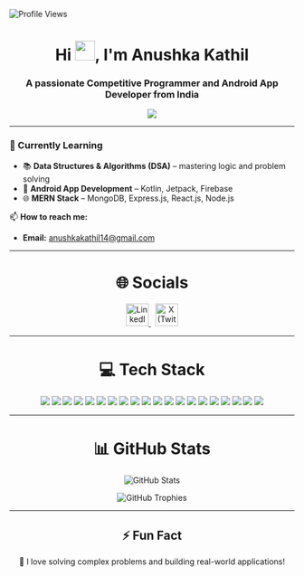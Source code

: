 ![Profile Views](https://komarev.com/ghpvc/?username=Anushka-Kathil&label=Profile%20views&color=F77247&style=flat)

<h1 align="center">
  Hi <img src="https://media.giphy.com/media/hvRJCLFzcasrR4ia7z/giphy.gif" width="35">, I'm Anushka Kathil
</h1>
<h3 align="center">A passionate Competitive Programmer and Android App Developer from India</h3>

<p align="center">
  <img src="https://readme-typing-svg.herokuapp.com?color=F77247&lines=Competitive+Programmer;Android+App+Developer;Kotlin+%7C+C%2B%2B%7C+Java+%7C+MERN+Stack;Problem+Solver+%7C+Tech+Enthusiast&center=true&width=500&height=50">
</p>



---

<h3>🌱 Currently Learning</h3>

<ul>
  <li>📚 <b>Data Structures & Algorithms (DSA)</b> – mastering logic and problem solving</li>
  <li>📱 <b>Android App Development</b> – Kotlin, Jetpack, Firebase</li>
  <li>🌐 <b>MERN Stack</b> – MongoDB, Express.js, React.js, Node.js</li>
</ul>

📫 **How to reach me:**  
- **Email:** anushkakathil14@gmail.com  

---

<h1 align="center">🌐 Socials</h1>

<p align="center">
  <a href="https://www.linkedin.com/in/anushka-kathil-201850203/" target="_blank">
    <img src="https://cdn.jsdelivr.net/gh/devicons/devicon/icons/linkedin/linkedin-original.svg" width="40" height="40" alt="LinkedIn"/>
  </a>
  &nbsp;
  <a href="https://twitter.com/anushkakat92518" target="_blank">
    <img src="https://raw.githubusercontent.com/gauravghongde/social-icons/master/SVG/X.svg" width="40" height="40" alt="X (Twitter)"/>
  </a>
</p>





---
<h1 align="center">💻 Tech Stack </h1>

<p align="center"> <a href="#"><img src="https://img.shields.io/badge/C-00599C?style=flat-square&logo=c&logoColor=white" /></a> <a href="#"><img src="https://img.shields.io/badge/C++-00599C?style=flat-square&logo=c%2B%2B&logoColor=white" /></a> <a href="#"><img src="https://img.shields.io/badge/Java-007396?style=flat-square&logo=java&logoColor=white" /></a> <a href="#"><img src="https://img.shields.io/badge/Kotlin-7F52FF?style=flat-square&logo=kotlin&logoColor=white" /></a> <a href="#"><img src="https://img.shields.io/badge/JavaScript-F7DF1E?style=flat-square&logo=javascript&logoColor=black" /></a> <a href="#"><img src="https://img.shields.io/badge/MATLAB-0076A8?style=flat-square&logo=mathworks&logoColor=white" /></a> <a href="#"><img src="https://img.shields.io/badge/HTML5-E34F26?style=flat-square&logo=html5&logoColor=white" /></a> <a href="#"><img src="https://img.shields.io/badge/CSS3-1572B6?style=flat-square&logo=css3&logoColor=white" /></a> <a href="#"><img src="https://img.shields.io/badge/React-20232A?style=flat-square&logo=react&logoColor=61DAFB" /></a> <a href="#"><img src="https://img.shields.io/badge/Jetpack%20Compose-4285F4?style=flat-square&logo=android&logoColor=white" /></a> <a href="#"><img src="https://img.shields.io/badge/MVVM-25A162?style=flat-square&logo=android&logoColor=white" /></a> <a href="#"><img src="https://img.shields.io/badge/Android%20Studio-3DDC84?style=flat-square&logo=android-studio&logoColor=white" /></a> <a href="#"><img src="https://img.shields.io/badge/MySQL-4479A1?style=flat-square&logo=mysql&logoColor=white" /></a> <a href="#"><img src="https://img.shields.io/badge/Firebase-FFCA28?style=flat-square&logo=firebase&logoColor=black" /></a> <a href="#"><img src="https://img.shields.io/badge/JSON-000000?style=flat-square&logo=json&logoColor=white" /></a> <a href="#"><img src="https://img.shields.io/badge/Git-F05032?style=flat-square&logo=git&logoColor=white" /></a> <a href="#"><img src="https://img.shields.io/badge/GitHub-181717?style=flat-square&logo=github&logoColor=white" /></a> <a href="#"><img src="https://img.shields.io/badge/VS%20Code-007ACC?style=flat-square&logo=visual-studio-code&logoColor=white" /></a> <a href="#"><img src="https://img.shields.io/badge/Figma-F24E1E?style=flat-square&logo=figma&logoColor=white" /></a> <a href="#"><img src="https://img.shields.io/badge/BlueJ-00274D?style=flat-square&logo=bluej&logoColor=white" /></a> </p>


---

<h1 align="center">📊 GitHub Stats</h1>


<p align="center">
  <img src="https://github-readme-stats.vercel.app/api?username=Anushka-Kathil&show_icons=true&theme=graywhite&bg_color=00000000&border_color=44475a&title_color=ff79c6&text_color=b6b6b6&icon_color=ffb86c" alt="GitHub Stats" />
</p>



<p align="center">
  <img src="https://github-profile-trophy.vercel.app/?username=Anushka-Kathil&theme=onestar&no-bg=true&no-frame=true&margin-w=15&row=1&column=6" alt="GitHub Trophies" />
</p>

---

<!-- <h3 align="center">🎵 Spotify Now Playing</h3>
<p align="center">
  <img src="https://novatorem-Anushka-Kathil.vercel.app/api/spotify" alt="Spotify Now Playing" width="400"/>
</p>
-->

<!-- --- -->

<h2 align="center">⚡ Fun Fact</h2>
<p align="center">
  🚀 I love solving complex problems and building real-world applications!
</p>
